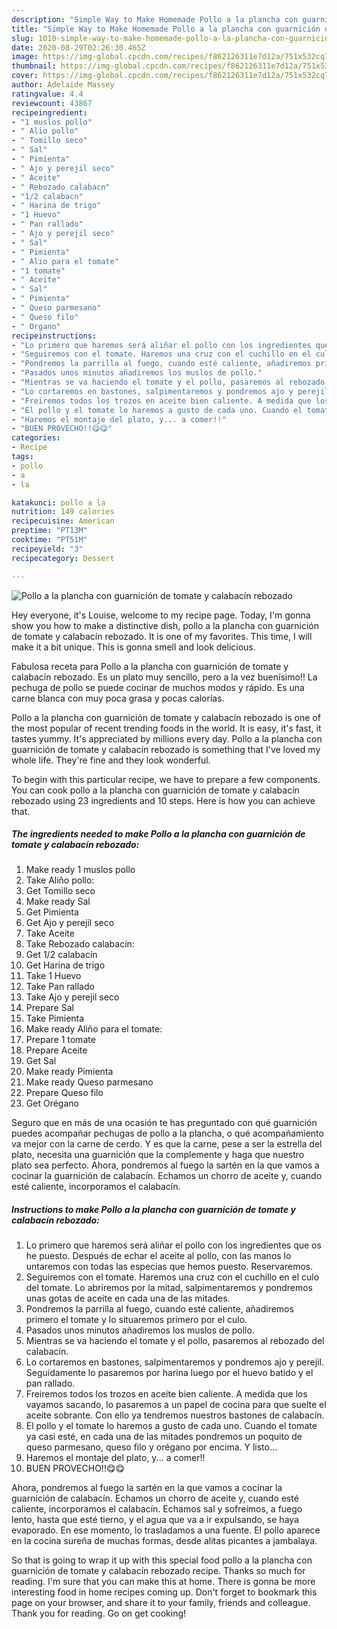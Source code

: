 ```yaml
---
description: "Simple Way to Make Homemade Pollo a la plancha con guarnición de tomate y calabacín rebozado"
title: "Simple Way to Make Homemade Pollo a la plancha con guarnición de tomate y calabacín rebozado"
slug: 1010-simple-way-to-make-homemade-pollo-a-la-plancha-con-guarnicion-de-tomate-y-calabacin-rebozado
date: 2020-08-29T02:26:30.465Z
image: https://img-global.cpcdn.com/recipes/f862126311e7d12a/751x532cq70/pollo-a-la-plancha-con-guarnicion-de-tomate-y-calabacin-rebozado-foto-principal.jpg
thumbnail: https://img-global.cpcdn.com/recipes/f862126311e7d12a/751x532cq70/pollo-a-la-plancha-con-guarnicion-de-tomate-y-calabacin-rebozado-foto-principal.jpg
cover: https://img-global.cpcdn.com/recipes/f862126311e7d12a/751x532cq70/pollo-a-la-plancha-con-guarnicion-de-tomate-y-calabacin-rebozado-foto-principal.jpg
author: Adelaide Massey
ratingvalue: 4.4
reviewcount: 43867
recipeingredient:
- "1 muslos pollo"
- " Alio pollo"
- " Tomillo seco"
- " Sal"
- " Pimienta"
- " Ajo y perejil seco"
- " Aceite"
- " Rebozado calabacn"
- "1/2 calabacn"
- " Harina de trigo"
- "1 Huevo"
- " Pan rallado"
- " Ajo y perejil seco"
- " Sal"
- " Pimienta"
- " Alio para el tomate"
- "1 tomate"
- " Aceite"
- " Sal"
- " Pimienta"
- " Queso parmesano"
- " Queso filo"
- " Organo"
recipeinstructions:
- "Lo primero que haremos será aliñar el pollo con los ingredientes que os he puesto. Después de echar el aceite al pollo, con las manos lo untaremos con todas las especias que hemos puesto. Reservaremos."
- "Seguiremos con el tomate. Haremos una cruz con el cuchillo en el culo del tomate. Lo abriremos por la mitad, salpimentaremos y pondremos unas gotas de aceite en cada una de las mitades."
- "Pondremos la parrilla al fuego, cuando esté caliente, añadiremos primero el tomate y lo situaremos primero por el culo."
- "Pasados unos minutos añadiremos los muslos de pollo."
- "Mientras se va haciendo el tomate y el pollo, pasaremos al rebozado del calabacín."
- "Lo cortaremos en bastones, salpimentaremos y pondremos ajo y perejil. Seguidamente lo pasaremos por harina luego por el huevo batido y el pan rallado."
- "Freiremos todos los trozos en aceite bien caliente. A medida que los vayamos sacando, lo pasaremos a un papel de cocina para que suelte el aceite sobrante. Con ello ya tendremos nuestros bastones de calabacín."
- "El pollo y el tomate lo haremos a gusto de cada uno. Cuando el tomate ya casi esté, en cada una de las mitades pondremos un poquito de queso parmesano, queso filo y orégano por encima. Y listo..."
- "Haremos el montaje del plato, y... a comer!!"
- "BUEN PROVECHO!!😋😋"
categories:
- Recipe
tags:
- pollo
- a
- la

katakunci: pollo a la 
nutrition: 149 calories
recipecuisine: American
preptime: "PT13M"
cooktime: "PT51M"
recipeyield: "3"
recipecategory: Dessert

---
```



![Pollo a la plancha con guarnición de tomate y calabacín rebozado](https://img-global.cpcdn.com/recipes/f862126311e7d12a/751x532cq70/pollo-a-la-plancha-con-guarnicion-de-tomate-y-calabacin-rebozado-foto-principal.jpg)

Hey everyone, it's Louise, welcome to my recipe page. Today, I'm gonna show you how to make a distinctive dish, pollo a la plancha con guarnición de tomate y calabacín rebozado. It is one of my favorites. This time, I will make it a bit unique. This is gonna smell and look delicious.

Fabulosa receta para Pollo a la plancha con guarnición de tomate y calabacín rebozado. Es un plato muy sencillo, pero a la vez buenísimo!! La pechuga de pollo se puede cocinar de muchos modos y rápido. Es una carne blanca con muy poca grasa y pocas calorías.

Pollo a la plancha con guarnición de tomate y calabacín rebozado is one of the most popular of recent trending foods in the world. It is easy, it's fast, it tastes yummy. It's appreciated by millions every day. Pollo a la plancha con guarnición de tomate y calabacín rebozado is something that I've loved my whole life. They're fine and they look wonderful.


To begin with this particular recipe, we have to prepare a few components. You can cook pollo a la plancha con guarnición de tomate y calabacín rebozado using 23 ingredients and 10 steps. Here is how you can achieve that.

<!--inarticleads1-->

##### The ingredients needed to make Pollo a la plancha con guarnición de tomate y calabacín rebozado:

1. Make ready 1 muslos pollo
1. Take  Aliño pollo:
1. Get  Tomillo seco
1. Make ready  Sal
1. Get  Pimienta
1. Get  Ajo y perejil seco
1. Take  Aceite
1. Take  Rebozado calabacín:
1. Get 1/2 calabacín
1. Get  Harina de trigo
1. Take 1 Huevo
1. Take  Pan rallado
1. Take  Ajo y perejil seco
1. Prepare  Sal
1. Take  Pimienta
1. Make ready  Aliño para el tomate:
1. Prepare 1 tomate
1. Prepare  Aceite
1. Get  Sal
1. Make ready  Pimienta
1. Make ready  Queso parmesano
1. Prepare  Queso filo
1. Get  Orégano


Seguro que en más de una ocasión te has preguntado con qué guarnición puedes acompañar pechugas de pollo a la plancha, o qué acompañamiento va mejor con la carne de cerdo. Y es que la carne, pese a ser la estrella del plato, necesita una guarnición que la complemente y haga que nuestro plato sea perfecto. Ahora, pondremos al fuego la sartén en la que vamos a cocinar la guarnición de calabacín. Echamos un chorro de aceite y, cuando esté caliente, incorporamos el calabacín. 

<!--inarticleads2-->

##### Instructions to make Pollo a la plancha con guarnición de tomate y calabacín rebozado:

1. Lo primero que haremos será aliñar el pollo con los ingredientes que os he puesto. Después de echar el aceite al pollo, con las manos lo untaremos con todas las especias que hemos puesto. Reservaremos.
1. Seguiremos con el tomate. Haremos una cruz con el cuchillo en el culo del tomate. Lo abriremos por la mitad, salpimentaremos y pondremos unas gotas de aceite en cada una de las mitades.
1. Pondremos la parrilla al fuego, cuando esté caliente, añadiremos primero el tomate y lo situaremos primero por el culo.
1. Pasados unos minutos añadiremos los muslos de pollo.
1. Mientras se va haciendo el tomate y el pollo, pasaremos al rebozado del calabacín.
1. Lo cortaremos en bastones, salpimentaremos y pondremos ajo y perejil. Seguidamente lo pasaremos por harina luego por el huevo batido y el pan rallado.
1. Freiremos todos los trozos en aceite bien caliente. A medida que los vayamos sacando, lo pasaremos a un papel de cocina para que suelte el aceite sobrante. Con ello ya tendremos nuestros bastones de calabacín.
1. El pollo y el tomate lo haremos a gusto de cada uno. Cuando el tomate ya casi esté, en cada una de las mitades pondremos un poquito de queso parmesano, queso filo y orégano por encima. Y listo...
1. Haremos el montaje del plato, y... a comer!!
1. BUEN PROVECHO!!😋😋


Ahora, pondremos al fuego la sartén en la que vamos a cocinar la guarnición de calabacín. Echamos un chorro de aceite y, cuando esté caliente, incorporamos el calabacín. Echamos sal y sofreímos, a fuego lento, hasta que esté tierno, y el agua que va a ir expulsando, se haya evaporado. En ese momento, lo trasladamos a una fuente. El pollo aparece en la cocina sureña de muchas formas, desde alitas picantes a jambalaya. 

So that is going to wrap it up with this special food pollo a la plancha con guarnición de tomate y calabacín rebozado recipe. Thanks so much for reading. I'm sure that you can make this at home. There is gonna be more interesting food in home recipes coming up. Don't forget to bookmark this page on your browser, and share it to your family, friends and colleague. Thank you for reading. Go on get cooking!
